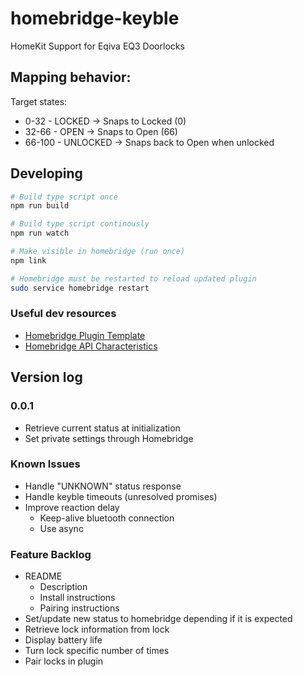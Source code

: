 # homebridge-keyble

HomeKit Support for Eqiva EQ3 Doorlocks

## Mapping behavior:

Target states:

* 0-32 - LOCKED -> Snaps to Locked (0)
* 32-66 - OPEN -> Snaps to Open (66)
* 66-100 - UNLOCKED -> Snaps back to Open when unlocked

## Developing

```bash
# Build type script once
npm run build

# Build type script continously
npm run watch

# Make visible in homebridge (run once)
npm link

# Homebridge must be restarted to reload updated plugin
sudo service homebridge restart
```

### Useful dev resources

* [Homebridge Plugin Template](https://github.com/homebridge/homebridge-plugin-template)
* [Homebridge API Characteristics](https://developers.homebridge.io/#/api/characteristics)

## Version log

### 0.0.1

* Retrieve current status at initialization
* Set private settings through Homebridge

### Known Issues

* Handle "UNKNOWN" status response
* Handle keyble timeouts (unresolved promises)
* Improve reaction delay
    * Keep-alive bluetooth connection
    * Use async

### Feature Backlog

* README
    * Description
    * Install instructions
    * Pairing instructions
* Set/update new status to homebridge depending if it is expected
* Retrieve lock information from lock
* Display battery life
* Turn lock specific number of times
* Pair locks in plugin